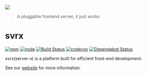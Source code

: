![](https://svrx.io/assets/images/twitter_header_photo_2.png)

> A pluggable frontend server, it just works

# svrx

[![npm](https://img.shields.io/npm/v/svrx?style=flat-square)](https://www.npmjs.com/package/svrx)
[![node](https://img.shields.io/node/v/svrx?style=flat-square)](https://nodejs.org/en/)
[![Build Status](https://img.shields.io/travis/x-orpheus/svrx/master?style=flat-square&logo=travis)](https://travis-ci.org/x-orpheus/svrx)
[![codecov](https://img.shields.io/codecov/c/gh/x-orpheus/svrx?style=flat-square&logo=codecov)](https://codecov.io/gh/x-orpheus/svrx)
[![Dependabot Status](https://img.shields.io/badge/Dependabot-enabled-brightgreen.svg?style=flat-square&logo=dependabot)](https://dependabot.com)

svrx(server-x) is a platform built for efficient front-end development.

See our [website](https://svrx.io/) for more information.
